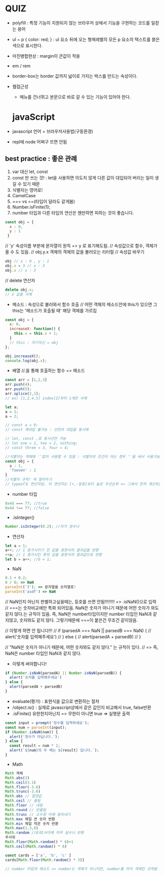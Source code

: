 # QUIZ

- polyfill : 특정 기능이 지원되지 않는 브라우저 상에서 기능을 구현하는 코드를 일컫는 용어
- ul ~ p { color: red; } : ul 요소 뒤에 오는 형제레벨의 모든 p 요소의 텍스트를 붉은색으로 표시한다.
- 마진병합현상 : margin이 큰값이 적용
- em / rem
- border-box는 border 값까지 넓이로 가지는 박스를 만드는 속성이다.
- 웹접근성
  + 메뉴를 건너뛰고 본문으로 바로 갈 수 있는 기능이 있어야 한다.


  # javaScript

- javascript 언어 + 브라우저사용법(구동환경)
- repl에 node 어쩌구 뜨면 안됨
## best practice : 좋은 관례 
01. var 대신 let, const
02. const 만 쓰는 것! : let을 사용하면 의도치 않게 다른 값이 대입되어 버리는 일이 생길 수 있기 때문
03. 식별자는 영어로!
04. CamelCase
05. === vs ==(타입이 달라도 같게봄)
06. Number.isFinite(1);
07. number 타입과 다른 타입의 연산은 웬만하면 피하는 것이 좋습니다.



```js
const obj = {
  x : 0,
  y : 1
 }
 ```
// 'y' 속성이름 부분에 문자열이 원칙 => y 로 표기해도됨.
// 속성값으로 함수, 객체가 올 수 도 있음.
// obj.y.x 객체의 객체의 값을 불러오는 리터럴
// 속성값 바꾸기
```js
obj // x : 0 , y : 1
obj.x = 3 // x : 3
obj.x // x : 3
```
// delete 연산자
```js
delete obj.x; 
// x 값을 삭제
```




- 메소드 : 속성으로 불러와서 함수 호출
// 어떤 객체의 메소드안에 this가 있으면 그 this는 '메소드가 호출될 때' 해당 객체를 가르킴
```js
const obj = {
  x: 0,
  increaseX: function() {
    this.x = this.x + 1;
  } 
  // this : 자기자신 = obj
};

obj.increaseX();
console.log(obj.x);
```






- 배열
//.을 통해 호출하는 함수 => 메소드
```js
const arr = [1,2,3]
arr.push(4);
arr.push(5);
arr.splice(2,1); 
// ex) [1,2,4,5] index[2]부터 1개만 삭제
```

```js
let a;
a = 1;
a = 2;

// const a = 0;
// const 재대입 불가능 : 선언과 대입을 동시에

// let, const ,로 동시선언 가능
// let one = 1, two = 2, nothing;
// const three = 3, four = 4;

//식별자는 객체에 ''없이 사용할 수 있음 : 식별자의 조건이 아닌 경우 ''을 써서 사용가능
const obj = {
  a : 1,
  '7seven' : 2
}
//식별자 규칙! 꼭 알아두기
// typeof도 연산자임. 이 연산자는 [+,-등등]보다 높은 우선순위 => 그래서 먼저 계산되는 부분에 ()를 적기
```





- number 타입
```js
0x4d === 77; //true
0x4d !== 77; //false
```

- .isInteger()
```js
Number.isInteger(0.2); //이거 정수냐
```

- 연산자
```js
let a = 1;
a++; // 1 증가시키기 전 값을 표현식의 결과값을 반환
++a; // 1 증가시킨 후의 값을 표현식의 결과값으로 반환
let b = a++; //b = 1;
```

- NaN
```js
0.1 + 0.2;
0 / 0; => NaN
parseInt('3'); => 문자열을 숫자열로!
parseInt('asdf') => NaN
```
// NaN인지 아닌지 판별하고싶을때는, 등호를 쓰면 안됨!!!!!!!! => .isNaN()으로 입력
// ===는 숫자비교에만 특화 되어있음. NaN은 숫자가 아니기 때문에 어떤 숫자가 와도 같지 않다.는 규칙이 있음. 즉, NaN은 number타입이지만 number 타입인 NaN과 같지않고, 숫자와도 같지 않다. 그렇기때문에 ===이 붙은건 무조건 같지않음.

// 이렇게 하면 안 됩니다!!!
// if (parsedA === NaN || parsedB === NaN) {
//   alert('숫자를 입력해주세요')
// } else {
//   alert(parsedA + parsedB)
// }

// "NaN은 숫자가 아니기 때문에, 어떤 숫자와도 같지 않다." 는 규칙이 있다.
// => 즉, NaN은 number 타입인 NaN과 같지 않다.
- 이렇게 써야합니다!
```js
if (Number.isNaN(parsedA) || Number.isNaN(parsedB)) {
  alert('숫자를 입력해주세요')
} else {
  alert(parsedA + parsedB)
}
```



- evaluate(평가) : 표현식을 값으로 변환하는 절차
- /object.is() : 실제로 javascript상에서 같은 값인지 비교해서 true, false반환
- .isFinite() 유한한지아닌지 => 무한이 아니면 true => 실행문 출력
```js
const input = prompt('정수를 입력하세요');
const num = parseInt(input);
if (Number.isNaN(num)) {
  alert('정수가 아닙니다.');
} else {
  const result = num * 2;
  alert(`${num}의 두 배는 ${result} 입니다.`);
}
```

- Math
```js
Math 객체
Math.abs(3)
Math.ceil(3.1)
Math.floor(-3.6)
Math.trunc(-3.6)
Math.abs // 절댓값
Math.ceil // 올림
Math.floor // 내림
Math.round // 반올림
Math.trunc // 소수점 아래 잘라내기
Math.max 제일 큰 숫자 반환
Math.min 제일 작은 숫자 반환
Math.max(1,3,6)
Math.random //0과1사이에 아무 실수나 반환
주사위
Math.floor(Math.random() * 6)+1
Math.ceil(Math.random() * 6)

const cards = ['a', 'b', 'c' ]
cards[Math.floor(Math.random() * 3)]

// number 타입의 메소드 => number는 객체가 아니지만, number를 마치 객체인 것처럼 사용할 수 있다. 
```